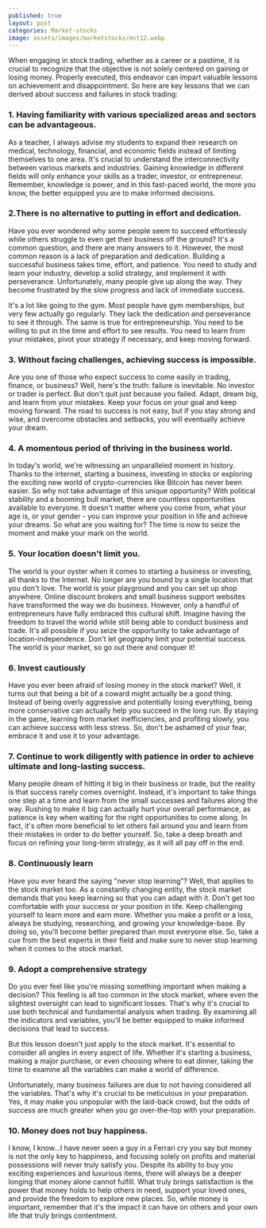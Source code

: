 ```yaml
---
published: true
layout: post
categories: Market-stocks
image: assets/images/marketstocks/mst12.webp
---
```


When engaging in stock trading, whether as a career or a pastime, it is crucial to recognize that the objective is not solely centered on gaining or losing money. Properly executed, this endeavor can impart valuable lessons on achievement and disappointment. So here are key lessons that we can derived about success and failures in stock trading:

### 1. Having familiarity with various specialized areas and sectors can be advantageous.
As a teacher, I always advise my students to expand their research on medical, technology, financial, and economic fields instead of limiting themselves to one area. It's crucial to understand the interconnectivity between various markets and industries. Gaining knowledge in different fields will only enhance your skills as a trader, investor, or entrepreneur. Remember, knowledge is power, and in this fast-paced world, the more you know, the better equipped you are to make informed decisions.

### 2.There is no alternative to putting in effort and dedication.
Have you ever wondered why some people seem to succeed effortlessly while others struggle to even get their business off the ground? It's a common question, and there are many answers to it. However, the most common reason is a lack of preparation and dedication. Building a successful business takes time, effort, and patience. You need to study and learn your industry, develop a solid strategy, and implement it with perseverance. Unfortunately, many people give up along the way. They become frustrated by the slow progress and lack of immediate success.

It's a lot like going to the gym. Most people have gym memberships, but very few actually go regularly. They lack the dedication and perseverance to see it through. The same is true for entrepreneurship. You need to be willing to put in the time and effort to see results. You need to learn from your mistakes, pivot your strategy if necessary, and keep moving forward.

### 3. Without facing challenges, achieving success is impossible.
Are you one of those who expect success to come easily in trading, finance, or business? Well, here's the truth: failure is inevitable. No investor or trader is perfect. But don't quit just because you failed. Adapt, dream big, and learn from your mistakes. Keep your focus on your goal and keep moving forward. The road to success is not easy, but if you stay strong and wise, and overcome obstacles and setbacks, you will eventually achieve your dream.

### 4. A momentous period of thriving in the business world.
In today's world, we're witnessing an unparalleled moment in history. Thanks to the internet, starting a business, investing in stocks or exploring the exciting new world of crypto-currencies like Bitcoin has never been easier. So why not take advantage of this unique opportunity? With political stability and a booming bull market, there are countless opportunities available to everyone. It doesn't matter where you come from, what your age is, or your gender - you can improve your position in life and achieve your dreams. So what are you waiting for? The time is now to seize the moment and make your mark on the world.

### 5. Your location doesn't limit you.
The world is your oyster when it comes to starting a business or investing, all thanks to the Internet. No longer are you bound by a single location that you don't love. The world is your playground and you can set up shop anywhere. Online discount brokers and small business support websites have transformed the way we do business. However, only a handful of entrepreneurs have fully embraced this cultural shift. Imagine having the freedom to travel the world while still being able to conduct business and trade. It's all possible if you seize the opportunity to take advantage of location-independence. Don't let geography limit your potential success. The world is your market, so go out there and conquer it!

### 6. Invest cautiously
Have you ever been afraid of losing money in the stock market? Well, it turns out that being a bit of a coward might actually be a good thing. Instead of being overly aggressive and potentially losing everything, being more conservative can actually help you succeed in the long run. By staying in the game, learning from market inefficiencies, and profiting slowly, you can achieve success with less stress. So, don't be ashamed of your fear, embrace it and use it to your advantage.

### 7. Continue to work diligently with patience in order to achieve ultimate and long-lasting success.
Many people dream of hitting it big in their business or trade, but the reality is that success rarely comes overnight. Instead, it's important to take things one step at a time and learn from the small successes and failures along the way. Rushing to make it big can actually hurt your overall performance, as patience is key when waiting for the right opportunities to come along. In fact, it's often more beneficial to let others fail around you and learn from their mistakes in order to do better yourself. So, take a deep breath and focus on refining your long-term strategy, as it will all pay off in the end.

### 8. Continuously learn
Have you ever heard the saying "never stop learning"? Well, that applies to the stock market too. As a constantly changing entity, the stock market demands that you keep learning so that you can adapt with it. Don't get too comfortable with your success or your position in life. Keep challenging yourself to learn more and earn more. Whether you make a profit or a loss, always be studying, researching, and growing your knowledge-base. By doing so, you'll become better prepared than most everyone else. So, take a cue from the best experts in their field and make sure to never stop learning when it comes to the stock market.

### 9. Adopt a comprehensive strategy
Do you ever feel like you're missing something important when making a decision? This feeling is all too common in the stock market, where even the slightest oversight can lead to significant losses. That's why it's crucial to use both technical and fundamental analysis when trading. By examining all the indicators and variables, you'll be better equipped to make informed decisions that lead to success.

But this lesson doesn't just apply to the stock market. It's essential to consider all angles in every aspect of life. Whether it's starting a business, making a major purchase, or even choosing where to eat dinner, taking the time to examine all the variables can make a world of difference.

Unfortunately, many business failures are due to not having considered all the variables. That's why it's crucial to be meticulous in your preparation. Yes, it may make you unpopular with the laid-back crowd, but the odds of success are much greater when you go over-the-top with your preparation.

### 10. Money does not buy happiness.
I know, I know…I have never seen a guy in a Ferrari cry you say but money is not the only key to happiness, and focusing solely on profits and material possessions will never truly satisfy you. Despite its ability to buy you exciting experiences and luxurious items, there will always be a deeper longing that money alone cannot fulfill. What truly brings satisfaction is the power that money holds to help others in need, support your loved ones, and provide the freedom to explore new places. So, while money is important, remember that it's the impact it can have on others and your own life that truly brings contentment.
